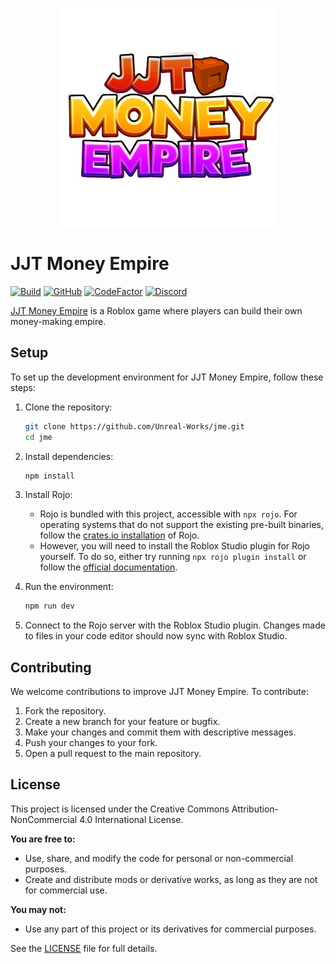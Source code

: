 <p align="center">
  <img width="350" src="assets/Logo.png">
</p>

# JJT Money Empire

[![Build](https://github.com/Unreal-Works/jme/actions/workflows/build-and-release.yml/badge.svg?branch=master&event=push)](https://github.com/Unreal-Works/jme/actions/workflows/build-and-release.yml)
[![GitHub](https://img.shields.io/github/release/Unreal-Works/jme.svg)](https://github.com/Unreal-Works/jme/releases/latest)
[![CodeFactor](https://www.codefactor.io/repository/github/Unreal-Works/jme/badge)](https://www.codefactor.io/repository/github/Unreal-Works/jme)
[![Discord](https://discordapp.com/api/guilds/1217488177862938654/widget.png?style=shield)](https://discord.gg/haPBmCSvXt)

[JJT Money Empire](https://www.roblox.com/games/16438564807/JJT-Money-Empire) is a Roblox game where players can build their own money-making empire.

## Setup

To set up the development environment for JJT Money Empire, follow these steps:

1. Clone the repository:
    ```sh
    git clone https://github.com/Unreal-Works/jme.git
    cd jme
    ```

2. Install dependencies:
    ```sh
    npm install
    ```

3. Install Rojo:
    - Rojo is bundled with this project, accessible with `npx rojo`. For operating systems that do not support the existing pre-built binaries, follow the [crates.io installation](https://rojo.space/docs/v7/getting-started/installation/) of Rojo.
    - However, you will need to install the Roblox Studio plugin for Rojo yourself. To do so, either try running `npx rojo plugin install` or follow the [official documentation](https://rojo.space/docs/v7/getting-started/installation/).

4. Run the environment:
    ```sh
    npm run dev
    ```

5. Connect to the Rojo server with the Roblox Studio plugin. Changes made to files in your code editor should now sync with Roblox Studio.

## Contributing

We welcome contributions to improve JJT Money Empire. To contribute:

1. Fork the repository.
2. Create a new branch for your feature or bugfix.
3. Make your changes and commit them with descriptive messages.
4. Push your changes to your fork.
5. Open a pull request to the main repository.

## License

This project is licensed under the Creative Commons Attribution-NonCommercial 4.0 International License.

**You are free to:**
- Use, share, and modify the code for personal or non-commercial purposes.
- Create and distribute mods or derivative works, as long as they are not for commercial use.

**You may not:**
- Use any part of this project or its derivatives for commercial purposes.

See the [LICENSE](LICENSE) file for full details.